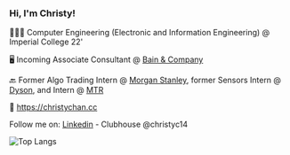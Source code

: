 ### Hi, I'm Christy!
👨🏽‍🎓 Computer Engineering (Electronic and Information Engineering) @ Imperial College 22'

🖥️ Incoming Associate Consultant @ [Bain & Company](https://www.bain.com/)

🔙 Former Algo Trading Intern @ [Morgan Stanley](https://www.morganstanley.com/), former Sensors Intern @ [Dyson](https://dyson.com), and Intern @ [MTR](https://mtr.com.hk)

🔗 https://christychan.cc

Follow me on: [Linkedin](https://www.linkedin.com/in/christychan14/) - Clubhouse @christyc14

![Top Langs](https://github-readme-stats.vercel.app/api/top-langs/?username=christyc14&layout=compact&langs_count=8) 
